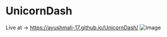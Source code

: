 # UnicornDash
Live at -> https://ayushmali-17.github.io/UnicornDash/
![image](https://github.com/user-attachments/assets/c4cb7ae1-43c5-46ba-ac40-79f84e97bc94)
